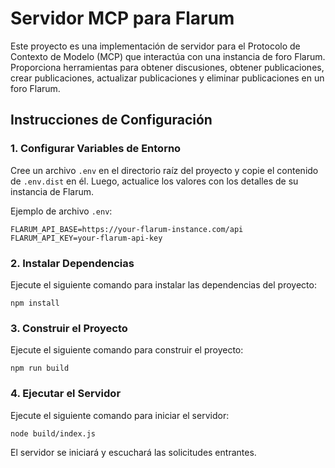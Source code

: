 # Servidor MCP para Flarum

Este proyecto es una implementación de servidor para el Protocolo de Contexto de Modelo (MCP) que interactúa con una instancia de foro Flarum. Proporciona herramientas para obtener discusiones, obtener publicaciones, crear publicaciones, actualizar publicaciones y eliminar publicaciones en un foro Flarum.

## Instrucciones de Configuración

### 1. Configurar Variables de Entorno

Cree un archivo `.env` en el directorio raíz del proyecto y copie el contenido de `.env.dist` en él. Luego, actualice los valores con los detalles de su instancia de Flarum.

Ejemplo de archivo `.env`:
```
FLARUM_API_BASE=https://your-flarum-instance.com/api
FLARUM_API_KEY=your-flarum-api-key
```

### 2. Instalar Dependencias

Ejecute el siguiente comando para instalar las dependencias del proyecto:

```
npm install
```

### 3. Construir el Proyecto

Ejecute el siguiente comando para construir el proyecto:

```
npm run build
```

### 4. Ejecutar el Servidor

Ejecute el siguiente comando para iniciar el servidor:

```
node build/index.js
```

El servidor se iniciará y escuchará las solicitudes entrantes.
